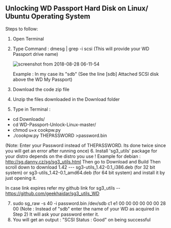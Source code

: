 ## Unlocking WD Passport Hard Disk on Linux/ Ubuntu Operating System

Steps to follow:

1. Open Terminal
2. Type Command : 
    dmesg | grep -i scsi
   (This will provide your WD Passport drive name)
   
   ![screenshot from 2018-08-28 06-11-54](https://user-images.githubusercontent.com/42756579/44694630-3835e680-aa8c-11e8-8163-14d51ca14337.png)

   
   Example : In my case its "sdb" (See the line [sdb] Attached SCSI disk above the WD My Passport)
3. Download the code zip file 
4. Unzip the files downloaded in the Download folder
5. Type in Terminal :
*    cd Downloads/
*    cd WD-Passport-Unlock-Linux-master/
*    chmod u+x cookpw.py
*    ./cookpw.py THEPASSWORD >password.bin
    
  (Note: Enter your Password instead of THEPASSWORD. Its done twice since you will get an error after running once)
6. Install 'sg3_utils' package for your distro depends on the distro you use !
   Example for debian :
   http://sg.danny.cz/sg/sg3_utils.html
   Then go to Download and Build 
   Then scroll down to download 1.42 --- sg3-utils_1.42-0.1_i386.deb (for 32 bit system) or sg3-utils_1.42-0.1_amd64.deb (for 64 bit system) and install it by just opening it.
  
  In case link expires refer my github link for sg3_utils -- https://github.com/geekhaidar/sg3_utils_WD
  
7. sudo sg_raw -s 40 -i password.bin /dev/sdb c1 e1 00 00 00 00 00 00 28 00
   (Note : Instead of "sdb" enter the name of your WD as acquired in Step 2)
   It will ask your password enter it.
8. You will get an output : "SCSI Status : Good" on being successful
   
